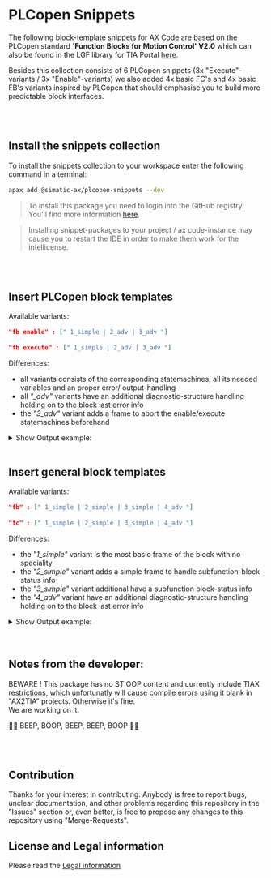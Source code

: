 # PLCopen Snippets

The following block-template snippets for AX Code are based on the 
PLCopen standard **'Function Blocks for Motion Control' V2.0** which can also be found in the LGF library for TIA Portal [here](https://support.industry.siemens.com/cs/ww/en/view/109479728).

Besides this collection consists of 6 PLCopen snippets (3x "Execute"-variants / 3x "Enable"-variants) we also added 4x basic FC's and 4x basic FB's variants inspired by PLCopen that should emphasise you to build more predictable block interfaces.  

<br/> 
<br/> 

## Install the snippets collection

To install the snippets collection to your workspace enter the following command in a terminal:

```bash
apax add @simatic-ax/plcopen-snippets --dev
```
> To install this package you need to login into the GitHub registry. You'll find more information [here](https://github.com/simatic-ax/.sharedstuff/blob/main/doc/personalaccesstoken.md).

> Installing snippet-packages to your project / ax code-instance may cause you to restart the IDE in order to make them work for the intellicense.

<br/>
<br/> 

## Insert PLCopen block templates

Available variants:
```json
"fb enable" : [" 1_simple | 2_adv | 3_adv "]
```
```json
"fb execute" : [" 1_simple | 2_adv | 3_adv "]
``` 
Differences: <br>
- all variants consists of the corresponding statemachines, all its needed variables and an proper error/ output-handling
- all *"_adv"* variants have an additional diagnostic-structure handling holding on to the block last error info
- the *"3_adv"* variant adds a frame to abort the enable/execute statemachines beforehand

<details><summary>Show Output example:</summary>

![io](doc/img/plcopen_insert.gif)

</details>
<br/>

## Insert general block templates

Available variants:
```json
"fb" : [" 1_simple | 2_simple | 3_simple | 4_adv "]
```
```json
"fc" : [" 1_simple | 2_simple | 3_simple | 4_adv "]
```
Differences: <br>
- the *"1_simple"* variant is the most basic frame of the block with no speciality
- the *"2_simple"* variant adds a simple frame to handle subfunction-block-status info
- the *"3_simple"* variant additional have a subfunction block-status info
- the *"4_adv"* variant have an additional diagnostic-structure handling holding on to the block last error info

<details><summary>Show Output example:</summary>

![io](doc/img/generalblock_insert.gif)

</details>
<br/>
<br/>


## Notes from the developer:

BEWARE ! This package has no ST OOP content and currently include TIAX restrictions, which unfortunatly will cause compile errors using it blank in "AX2TIA" projects. Otherwise it's fine. <br>
We are working on it. 

🐱‍💻 BEEP, BOOP, BEEP, BEEP, BOOP 🐱‍🏍

<br/>
<br/>

## Contribution

Thanks for your interest in contributing. Anybody is free to report bugs, unclear documentation, and other problems regarding this repository in the "Issues" section or, even better, is free to propose any changes to this repository using "Merge-Requests".

## License and Legal information

Please read the [Legal information](LICENSE.md)
